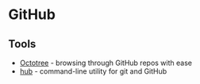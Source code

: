 # GitHub

## Tools

* [Octotree](https://github.com/ovity/octotree) - browsing through GitHub repos with ease
* [hub](https://hub.github.com/) - command-line utility for git and GitHub
